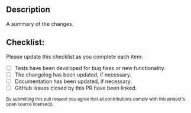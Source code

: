 ## Description

A summary of the changes.

## Checklist:

Please update this checklist as you complete each item:

-   [ ] Tests have been developed for bug fixes or new functionality.
-   [ ] The changelog has been updated, if necessary.
-   [ ] Documentation has been updated, if necessary.
-   [ ] GitHub Issues closed by this PR have been linked.

<sub>By submitting this pull request you agree that all contributions comply with this project's open source license(s).</sub>
